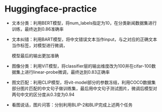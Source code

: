 # Huggingface-practice

- 文本分类：利用BERT模型，将num_labels指定为10，在分类新闻数据集进行训练，最终达到0.86准确率

- 文本纠错：利用BART模型，将中文错误文本当作input，与之对应的正确文本当作标签，对模型进行微调，

  模型最后的输出更加准确

- 图像分类：利用ViT模型，将classifier层的输出维度改为100并在cifar-100数据集上进行linear-probe微调，最终达到0.83正确率
- 图文匹配：利用CLIP模型，将vit-model部分的参数冻结，利用COCO数据集部分图片匹配的中文句子做训练集，最后用中文句子测试图片，微调后模型对两句中文的区分度从0.3变为0.94
- 看图说话，图片问答：分别利用BLIP-2和BLIP完成上述两个任务
